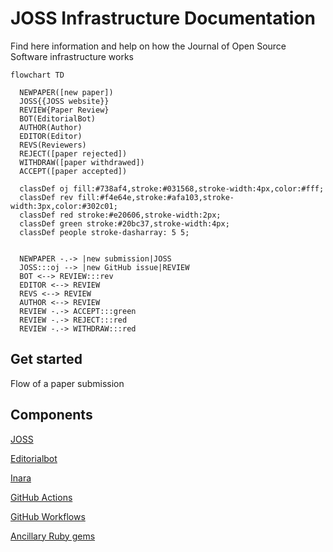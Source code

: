 # JOSS Infrastructure Documentation

Find here information and help on how the Journal of Open Source Software infrastructure works



```mermaid
flowchart TD

  NEWPAPER([new paper])
  JOSS{{JOSS website}}
  REVIEW{Paper Review}
  BOT(EditorialBot)
  AUTHOR(Author)
  EDITOR(Editor)
  REVS(Reviewers)
  REJECT([paper rejected])
  WITHDRAW([paper withdrawed])
  ACCEPT([paper accepted])

  classDef oj fill:#738af4,stroke:#031568,stroke-width:4px,color:#fff;
  classDef rev fill:#f4e64e,stroke:#afa103,stroke-width:3px,color:#302c01;
  classDef red stroke:#e20606,stroke-width:2px;
  classDef green stroke:#20bc37,stroke-width:4px;
  classDef people stroke-dasharray: 5 5;


  NEWPAPER -.-> |new submission|JOSS
  JOSS:::oj --> |new GitHub issue|REVIEW
  BOT <--> REVIEW:::rev
  EDITOR <--> REVIEW
  REVS <--> REVIEW
  AUTHOR <--> REVIEW
  REVIEW -.-> ACCEPT:::green
  REVIEW -.-> REJECT:::red
  REVIEW -.-> WITHDRAW:::red
```

## Get started

Flow of a paper submission


## Components


[JOSS](https://joss.readthedocs.io)

[Editorialbot](https://buffy.readthedocs.io/)

[Inara](https://github.com/openjournals/inara)

[GitHub Actions](./docs/github-actions.md)

[GitHub Workflows](./docs/workflows.md)

[Ancillary Ruby gems](./docs/gems.md)


